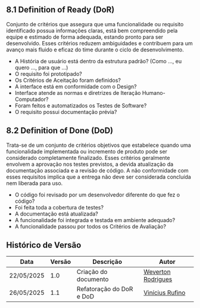 ## 8.1 Definition of Ready (DoR)

Conjunto de critérios que assegura que uma funcionalidade ou requisito identificado possua informações claras, está bem compreendido pela equipe e estimado de forma adequada, estando pronto para ser desenvolvido. Esses critérios reduzem ambiguidades e contribuem para um avanço mais fluido e eficaz do time durante o ciclo de desenvolvimento.

- A História de usuário está dentro da estrutura padrão? (Como …, eu quero …, para que …)
- O requisito foi prototipado?
- Os Critérios de Aceitação foram definidos?
- A interface está em conformidade com o Design?
- Interface atende as normas e diretrizes de Iteração Humano-Computador?
- Foram feitos e automatizados os Testes de Software?
- O requisito possui documentação prévia?

## 8.2 Definition of Done (DoD)

Trata-se de um conjunto de critérios objetivos que estabelece quando uma funcionalidade implementada ou incremento de produto pode ser considerado completamente finalizado. Esses critérios geralmente envolvem a aprovação nos testes previstos, a devida atualização da documentação associada e a revisão de código. A não conformidade com esses requisitos implica que a entrega não deve ser considerada concluída nem liberada para uso.

- O código foi revisado por um desenvolvedor diferente do que fez o código?
- Foi feita toda a cobertura de testes?
- A documentação está atualizada?
- A funcionalidade foi integrada e testada em ambiente adequado?
- A funcionalidade passou por todos os Critérios de Avaliação? 

## Histórico de Versão

|Data|Versão|Descrição|Autor|
|---|---|---|---|
|22/05/2025|1.0|Criação do documento|[Weverton Rodrigues](https://github.com/vevetin)|
|26/05/2025|1.1|Refatoração do DoR e DoD|[Vinícius Rufino](https://github.com/RufinoVfR)|